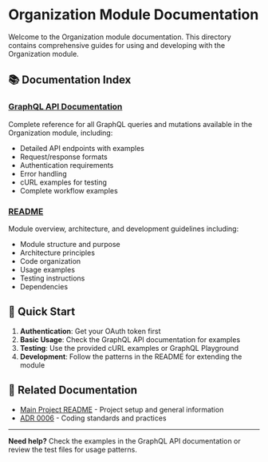 # Organization Module Documentation

Welcome to the Organization module documentation. This directory contains comprehensive guides for using and developing with the Organization module.

## 📚 Documentation Index

### [GraphQL API Documentation](GraphQL_API.md)
Complete reference for all GraphQL queries and mutations available in the Organization module, including:
- Detailed API endpoints with examples
- Request/response formats
- Authentication requirements  
- Error handling
- cURL examples for testing
- Complete workflow examples

### [README](../README.md)
Module overview, architecture, and development guidelines including:
- Module structure and purpose
- Architecture principles
- Code organization
- Usage examples
- Testing instructions
- Dependencies

## 🚀 Quick Start

1. **Authentication**: Get your OAuth token first
2. **Basic Usage**: Check the GraphQL API documentation for examples
3. **Testing**: Use the provided cURL examples or GraphQL Playground
4. **Development**: Follow the patterns in the README for extending the module

## 🔗 Related Documentation

- [Main Project README](../../../README.md) - Project setup and general information
- [ADR 0006](../../../doc/architectural-decision-records/0006-padroes-de-codigo-e-psr.md) - Coding standards and practices

---

**Need help?** Check the examples in the GraphQL API documentation or review the test files for usage patterns.
